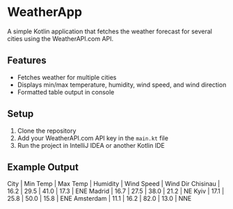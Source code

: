 
 # WeatherApp

A simple Kotlin application that fetches the weather forecast for several cities using the WeatherAPI.com API.

## Features

- Fetches weather for multiple cities
- Displays min/max temperature, humidity, wind speed, and wind direction
- Formatted table output in console

## Setup

1. Clone the repository
2. Add your WeatherAPI.com API key in the `main.kt` file
3. Run the project in IntelliJ IDEA or another Kotlin IDE

## Example Output

City | Min Temp | Max Temp | Humidity | Wind Speed | Wind Dir
Chisinau | 16.2 | 29.5 | 41.0 | 17.3 | ENE
Madrid | 16.7 | 27.5 | 38.0 | 21.2 | NE
Kyiv | 17.1 | 25.8 | 50.0 | 15.8 | ENE
Amsterdam | 11.1 | 16.2 | 82.0 | 13.0 | NNE
